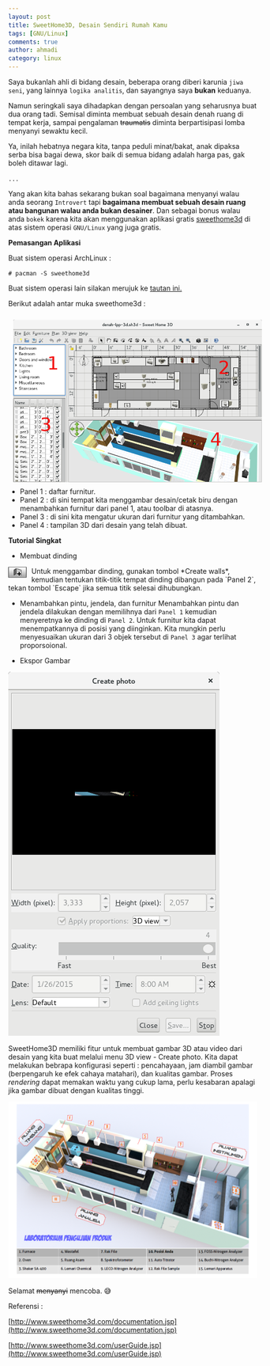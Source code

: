 ```yaml
---
layout: post
title: SweetHome3D, Desain Sendiri Rumah Kamu
tags: [GNU/Linux]
comments: true
author: ahmadi
category: linux
--- 
```


Saya bukanlah ahli di bidang desain, beberapa orang diberi karunia `jiwa seni`, yang lainnya `logika analitis`, dan sayangnya saya **bukan** keduanya.

Namun seringkali saya dihadapkan dengan persoalan yang seharusnya buat dua orang tadi. Semisal diminta membuat sebuah desain denah ruang di tempat kerja, sampai pengalaman ~~traumatis~~ diminta berpartisipasi lomba menyanyi sewaktu kecil.

Ya, inilah hebatnya negara kita, tanpa peduli minat/bakat, anak dipaksa serba bisa bagai dewa, skor baik di semua bidang adalah harga pas, gak boleh ditawar lagi. 

`...`

Yang akan kita bahas sekarang bukan soal bagaimana menyanyi walau anda seorang `Introvert` tapi **bagaimana membuat sebuah desain ruang atau bangunan walau anda bukan desainer**. Dan sebagai bonus walau anda `bokek` karena kita akan menggunakan aplikasi gratis [sweethome3d](http://www.sweethome3d.com/) di atas sistem operasi `GNU/Linux` yang juga gratis.

**Pemasangan Aplikasi**

Buat sistem operasi ArchLinux :

```shell
# pacman -S sweethome3d
```

Buat sistem operasi lain silakan merujuk ke [tautan ini.](http://www.sweethome3d.com/userGuide.jsp#Installation)   

Berikut adalah antar muka sweethome3d :

<img border="0" src="/img/sh3d-antarmuka.png" style="float:left; margin:10px"/>

- Panel 1 : daftar furnitur.
- Panel 2 : di sini tempat kita menggambar desain/cetak biru dengan menambahkan furnitur dari panel 1, atau toolbar di atasnya.
- Panel 3 : di sini kita mengatur ukuran dari furnitur yang ditambahkan.
- Panel 4 : tampilan 3D dari desain yang telah dibuat.


**Tutorial Singkat**

- Membuat dinding
<img border="0" src="/img/sh3d-tembok.png" style="float:left; margin-right:10px"/>
Untuk menggambar dinding, gunakan tombol *Create walls*, kemudian tentukan titik-titik tempat dinding dibangun pada `Panel 2`, tekan tombol `Escape` jika semua titik selesai dihubungkan.

- Menambahkan pintu, jendela, dan furnitur
Menambahkan pintu dan jendela dilakukan dengan memilihnya dari `Panel 1` kemudian menyeretnya ke dinding di `Panel 2`. Untuk furnitur kita dapat menempatkannya di posisi yang diinginkan. Kita mungkin perlu menyesuaikan ukuran dari 3 objek tersebut di `Panel 3` agar terlihat proporsoional.

- Ekspor Gambar

<img border="0" src="/img/sh3d-eksporgambar.png"/>

SweetHome3D memiliki fitur untuk membuat gambar 3D atau video dari desain yang kita buat melalui menu 3D view - Create photo. Kita dapat melakukan bebrapa konfigurasi seperti : pencahayaan, jam diambil gambar (berpengaruh ke efek cahaya matahari), dan kualitas gambar. Proses *rendering* dapat memakan waktu yang cukup lama, perlu kesabaran apalagi jika gambar dibuat dengan kualitas tinggi.

<img border="0" src="/img/sh3d-denah.bmp"/>

Selamat ~~menyanyi~~ mencoba.
😅

Referensi :

[http://www.sweethome3d.com/documentation.jsp](http://www.sweethome3d.com/documentation.jsp) 

[http://www.sweethome3d.com/userGuide.jsp](http://www.sweethome3d.com/userGuide.jsp) 
